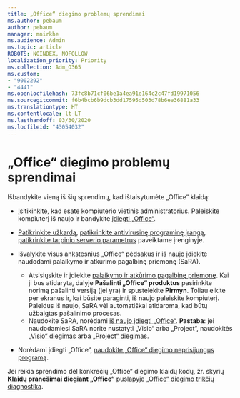 ```yaml
---
title: „Office“ diegimo problemų sprendimai
ms.author: pebaum
author: pebaum
manager: mnirkhe
ms.audience: Admin
ms.topic: article
ROBOTS: NOINDEX, NOFOLLOW
localization_priority: Priority
ms.collection: Adm_O365
ms.custom:
- "9002292"
- "4441"
ms.openlocfilehash: 73fc8b71cf06be1a4ea91e164c2c47fd19971056
ms.sourcegitcommit: f6b4bcb6b9dcb3dd17595d503d78b6ee36881a33
ms.translationtype: HT
ms.contentlocale: lt-LT
ms.lasthandoff: 03/30/2020
ms.locfileid: "43054032"
---
```

# <a name="solutions-for-issues-when-installing-office"></a>„Office“ diegimo problemų sprendimai

Išbandykite vieną iš šių sprendimų, kad ištaisytumėte „Office“ klaidą:

- Įsitikinkite, kad esate kompiuterio vietinis administratorius. Paleiskite kompiuterį iš naujo ir bandykite [įdiegti „Office“](https://portal.office.com/OLS/MySoftware.aspx).

- [Patikrinkite užkardą](https://support.office.com/article/unlicensed-product-and-activation-errors-in-office-0d23d3c0-c19c-4b2f-9845-5344fedc4380#bkmk_checkfirewall), [patikrinkite antivirusinę programinę įrangą](https://support.office.com/article/unlicensed-product-and-activation-errors-in-office-0d23d3c0-c19c-4b2f-9845-5344fedc4380#bkmk_checkav), [patikrinkite tarpinio serverio parametrus](https://support.office.com/article/unlicensed-product-and-activation-errors-in-office-0d23d3c0-c19c-4b2f-9845-5344fedc4380#bkmk_checkproxy) paveiktame įrenginyje.

- Išvalykite visus ankstesnius „Office“ pėdsakus ir iš naujo įdiekite naudodami palaikymo ir atkūrimo pagalbinę priemonę (SaRA). 

    - Atsisiųskite ir įdiekite [palaikymo ir atkūrimo pagalbinę priemonę](https://aka.ms/SARA-OfficeUninstall-Alchemy). Kai ji bus atidaryta, dalyje **Pašalinti „Office“ produktus** pasirinkite norimą pašalinti versiją (jei yra) ir spustelėkite **Pirmyn**. Toliau eikite per ekranus ir, kai būsite paraginti, iš naujo paleiskite kompiuterį. Paleidus iš naujo, SaRA vėl automatiškai atidaroma, kad būtų užbaigtas pašalinimo procesas.
    - Naudokite SaRA, norėdami [iš naujo įdiegti „Office“](http://aka.ms/sara-officeinstall). **Pastaba**: jei naudodamiesi SaRA norite nustatyti „Visio“ arba „Project“, naudokitės [„Visio“ diegimas](https://aka.ms/SaRA-VisioSetupScenario) arba [„Project“ diegimas](https://aka.ms/SaRA-ProjectSetupScenario).  

- Norėdami įdiegti „Office“, [naudokite „Office“ diegimo neprisijungus programą](https://support.office.com/article/f0a85fe7-118f-41cb-a791-d59cef96ad1c?wt.mc_id=Alchemy_ClientDIA).

Jei reikia sprendimo dėl konkrečių „Office“ diegimo klaidų kodų, žr. skyrių **Klaidų pranešimai diegiant „Office“** puslapyje [„Office“ diegimo trikčių diagnostika](https://support.office.com/article/35ff2def-e0b2-4dac-9784-4cf212c1f6c2#BKMK_ErrorMessages).

